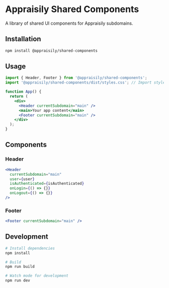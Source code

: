# Appraisily Shared Components

A library of shared UI components for Appraisily subdomains.

## Installation

```bash
npm install @appraisily/shared-components
```

## Usage

```jsx
import { Header, Footer } from '@appraisily/shared-components';
import '@appraisily/shared-components/dist/styles.css'; // Import styles

function App() {
  return (
    <div>
      <Header currentSubdomain="main" />
      <main>Your app content</main>
      <Footer currentSubdomain="main" />
    </div>
  );
}
```

## Components

### Header

```jsx
<Header 
  currentSubdomain="main"
  user={user}
  isAuthenticated={isAuthenticated}
  onLogin={() => {}}
  onLogout={() => {}}
/>
```

### Footer

```jsx
<Footer currentSubdomain="main" />
```

## Development

```bash
# Install dependencies
npm install

# Build
npm run build

# Watch mode for development
npm run dev
```
